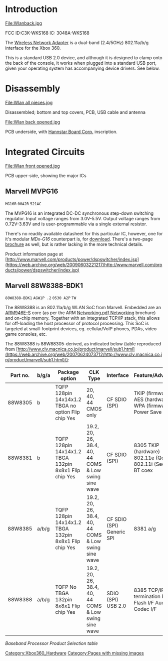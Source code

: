 # Introduction

[<File:Wlan>back.jpg](http://www.free60.org/index.php5?title=Special:Upload&wpDestFile=Wlan_back.jpg)

FCC ID:C3K-WKS168
IC: 3048A-WKS168

The [Wireless Network
Adapter](https://web.archive.org/web/20150226023206/http://www.xbox.com:80/en-US/xbox-360/accessories/cablesnetworking/Xbox360WirelessNNetworkingAdapter)
is a dual-band (2.4/5GHz) 802.11a/b/g interface for the Xbox 360.

This is a standard USB 2.0 device, and although it is designed to clamp
onto the back of the console, it works when plugged into a standard USB
port, given your operating system has accompanying device drivers. See
below.

# Disassembly

[<File:Wlan> all pieces.jpg](http://www.free60.org/index.php5?title=Special:Upload&wpDestFile=Wlan_all_pieces.jpg)

Disassembled; bottom and top covers, PCB, USB cable and antenna

[<File:Wlan> back opened.jpg](http://www.free60.org/index.php5?title=Special:Upload&wpDestFile=Wlan_back_opened.jpg)

PCB underside, with [Hannstar Board Corp.](http://www.hannstarboard.com/wps/wcm/connect/english/tw) inscription.

# Integrated Circuits

[<File:Wlan> front opened.jpg](http://www.free60.org/index.php5?title=Special:Upload&wpDestFile=Wlan_front_opened.jpg)

PCB upper-side, showing the major ICs

## Marvell MVPG16

`MG16R`
`00A2R`
`521AC`

The MVPG16 is an integrated DC-DC synchronous step-down switching
regulator. Input voltage ranges from 3.0V-5.5V. Output voltage ranges
from 0.72V-3.63V and is user-programmable via a single external
resistor.

There's no readily available datasheet for this particular IC, however,
one for it's modular *MDx-G16* counterpart is, for
[download](https://web.archive.org/web/20071005220740/http://www.marvell.com/products/power/dspswitchermodule/MV-S101948-00C.pdf).
There's a two-page
[brochure](https://web.archive.org/web/20070415092855/http://www.marvell.com/products/power/dspswitcher/DSPSwitcher_MVPG15_16_30_31.pdf)
as well, but is rather lacking in the more technical details.

Product information page at
[http://www.marvell.com/products/power/dspswitcher/index.jsp](https://web.archive.org/web/20090603221217/http://www.marvell.com/products/power/dspswitcher/index.jsp)



## Marvell 88W8388-BDK1

`88W8388-BDK1`
`AGW1P .2`
`0530 A2P`
`TW`

The 88W8388 is an 802.11a/b/g WLAN SoC from Marvell. Embedded are an
[ARM946E-S](https://web.archive.org/web/20100408074133/http://www.arm.com/products/processors/classic/arm9/arm946.php) core (as per
the ARM [Networking.pdf Networking](http://www.arm.com/pdfs/116-4)
brochure) and on-chip memory. Together with an integrated TCP/IP stack,
this allows for off-loading the host processor of protocol processing.
This SoC is targeted at small-footprint devices, eg. cellular/VoIP
phones, PDAs, video game consoles, etc.

The 88W8388 is 88W88305-derived, as indicated below (table reproduced
from
[http://www.clv.macnica.co.jp/product/marvell/sub1.html](https://web.archive.org/web/20070624073712/http://www.clv.macnica.co.jp/product/marvell/sub1.html)\):

| Part no. | b/g/a | Package option                                        | CLK Type                                              | Interface                 | Feature/Advantage                                             |
| -------- | ----- | ----------------------------------------------------- | ----------------------------------------------------- | ------------------------- | ------------------------------------------------------------- |
| 88W8305  | b     | TQFP 128pin 14x14x1.2 TBGA no option Flip chip Yes    | 20, 40, 44 CMOS only                                  | CF SDIO (SPI)             | TKIP (firmware) AES (hardware) WPA (firmware) Power Save      |
| 88W8381  | b     | TQFP 128pin 14x14x1.2 TBGA 132pin 8x8x1 Flip chip Yes | 19.2, 20, 26, 38.4, 40, 44 COMS & Low swing sine wave | CF SDIO (SPI)             | 8305 TKIP (hardware) 802.11e (QoS) 802.11i (Security) BT coex |
| 88W8385  | a/b/g | TQFP 128pin 14x14x1.2 TBGA 132pin 8x8x1 Flip chip Yes | 19.2, 20, 26, 38.4, 40, 44 COMS & Low swing sine wave | CF SDIO (SPI) Generic SPI | 8381 a/g                                                      |
| 88W8388  | a/b/g | TQFP No TBGA 132pin 8x8x1 Flip chip Yes               | 19.2, 20, 26, 38.4, 40, 44 COMS & Low swing sine wave | SDIO (SPI) USB 2.0        | 8385 TCP/IP termination NAND Flash I/F Audio Codec I/F        |

*Baseband Processor Product Selection table*

[Category:Xbox360_Hardware](Category:Xbox360_Hardware "wikilink")
[Category:Pages with missing
images](Category:Pages_with_missing_images "wikilink")
